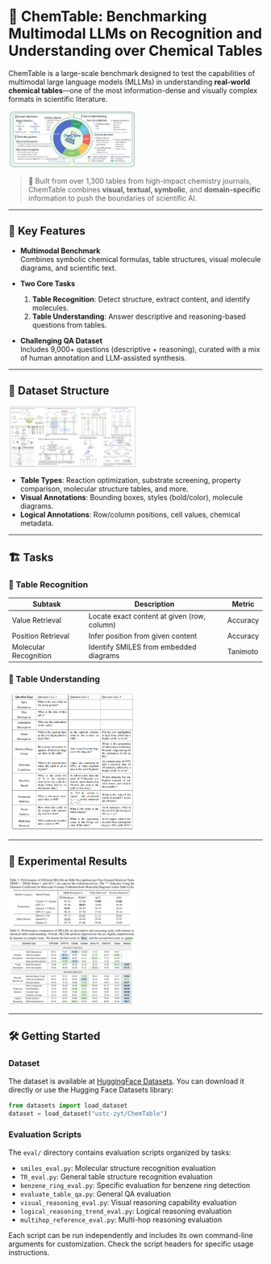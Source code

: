 # 🧪 ChemTable: Benchmarking Multimodal LLMs on Recognition and Understanding over Chemical Tables


ChemTable is a large-scale benchmark designed to test the capabilities of multimodal large language models (MLLMs) in understanding **real-world chemical tables**—one of the most information-dense and visually complex formats in scientific literature.

<img src="img/dataset_info.png" width="50%" />



> 📘 Built from over 1,300 tables from high-impact chemistry journals, ChemTable combines **visual, textual, symbolic**, and **domain-specific** information to push the boundaries of scientific AI.

---

## 🚀 Key Features

- **Multimodal Benchmark**  
  Combines symbolic chemical formulas, table structures, visual molecule diagrams, and scientific text.

- **Two Core Tasks**  
  1. **Table Recognition**: Detect structure, extract content, and identify molecules.  
  2. **Table Understanding**: Answer descriptive and reasoning-based questions from tables.

- **Challenging QA Dataset**  
  Includes 9,000+ questions (descriptive + reasoning), curated with a mix of human annotation and LLM-assisted synthesis.

---

## 🧩 Dataset Structure

<img src="img/dataset_case.png" width="50%" />

- **Table Types**: Reaction optimization, substrate screening, property comparison, molecular structure tables, and more.
- **Visual Annotations**: Bounding boxes, styles (bold/color), molecule diagrams.
- **Logical Annotations**: Row/column positions, cell values, chemical metadata.

---

## 🏗️ Tasks

### 📐 Table Recognition
| Subtask               | Description                                        | Metric     |
|----------------------|----------------------------------------------------|------------|
| Value Retrieval       | Locate exact content at given (row, column)       | Accuracy   |
| Position Retrieval    | Infer position from given content                 | Accuracy   |
| Molecular Recognition | Identify SMILES from embedded diagrams            | Tanimoto   |



### 🤖 Table Understanding

<img src="img/qa_case.png" width="50%" />

---

## 🔬 Experimental Results

<img src="img/tr_res.png" width="50%" />
<img src="img/result.png" width="50%" />

---

## 🛠️ Getting Started

### Dataset

The dataset is available at [HuggingFace Datasets](https://huggingface.co/datasets/ustc-zyt/ChemTable). You can download it directly or use the Hugging Face Datasets library:

```python
from datasets import load_dataset
dataset = load_dataset("ustc-zyt/ChemTable")
```

### Evaluation Scripts

The `eval/` directory contains evaluation scripts organized by tasks:

- `smiles_eval.py`: Molecular structure recognition evaluation
- `TR_eval.py`: General table structure recognition evaluation
- `benzene_ring_eval.py`: Specific evaluation for benzene ring detection
- `evaluate_table_qa.py`: General QA evaluation
- `visual_reasoning_eval.py`: Visual reasoning capability evaluation
- `logical_reasoning_trend_eval.py`: Logical reasoning evaluation
- `multihop_reference_eval.py`: Multi-hop reasoning evaluation

Each script can be run independently and includes its own command-line arguments for customization. Check the script headers for specific usage instructions.
